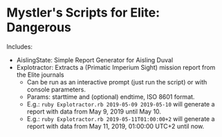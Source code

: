 # Mystler's Scripts for Elite: Dangerous

Includes:
- AislingState: Simple Report Generator for Aisling Duval
- Explotractor: Extracts a (Primatic Imperium Sight) mission report from the Elite journals
  - Can be run as an interactive prompt (just run the script) or with console parameters.
  - Params: starttime and (optional) endtime, ISO 8601 format.
  - E.g.: `ruby Explotractor.rb 2019-05-09 2019-05-10` will generate a report with data from May 9, 2019 until May 10.
  - E.g.: `ruby Explotractor.rb 2019-05-11T01:00:00+2` will generate a report with data from May 11, 2019, 01:00:00 UTC+2 until now.

